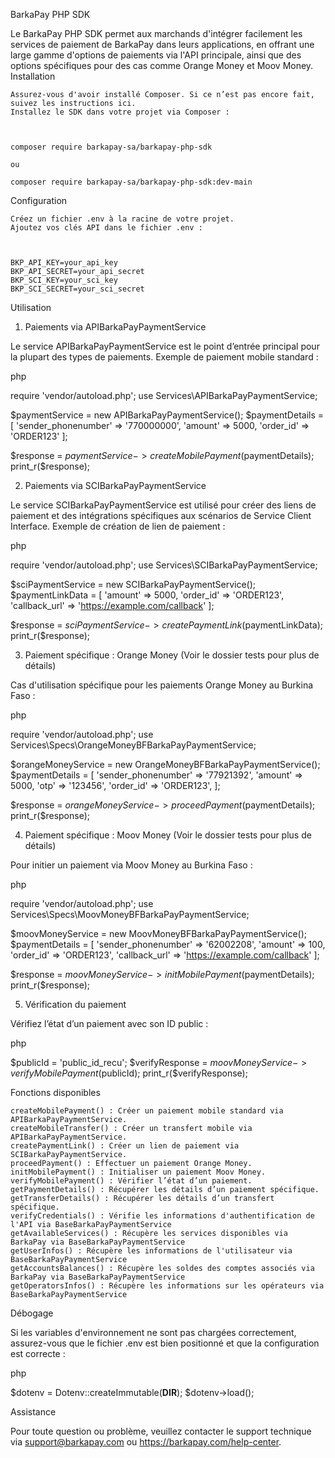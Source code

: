 BarkaPay PHP SDK

Le BarkaPay PHP SDK permet aux marchands d'intégrer facilement les services de paiement de BarkaPay dans leurs applications, en offrant une large gamme d'options de paiements via l'API principale, ainsi que des options spécifiques pour des cas comme Orange Money et Moov Money.
Installation

    Assurez-vous d'avoir installé Composer. Si ce n’est pas encore fait, suivez les instructions ici.
    Installez le SDK dans votre projet via Composer :

    

    composer require barkapay-sa/barkapay-php-sdk

    ou
    
    composer require barkapay-sa/barkapay-php-sdk:dev-main

Configuration

    Créez un fichier .env à la racine de votre projet.
    Ajoutez vos clés API dans le fichier .env :

    

    BKP_API_KEY=your_api_key
    BKP_API_SECRET=your_api_secret
    BKP_SCI_KEY=your_sci_key
    BKP_SCI_SECRET=your_sci_secret

Utilisation
1. Paiements via APIBarkaPayPaymentService

Le service APIBarkaPayPaymentService est le point d’entrée principal pour la plupart des types de paiements.
Exemple de paiement mobile standard :

php

require 'vendor/autoload.php';
use Services\APIBarkaPayPaymentService;

$paymentService = new APIBarkaPayPaymentService();
$paymentDetails = [
    'sender_phonenumber' => '770000000',
    'amount' => 5000,
    'order_id' => 'ORDER123'
];

$response = $paymentService->createMobilePayment($paymentDetails);
print_r($response);

2. Paiements via SCIBarkaPayPaymentService

Le service SCIBarkaPayPaymentService est utilisé pour créer des liens de paiement et des intégrations spécifiques aux scénarios de Service Client Interface.
Exemple de création de lien de paiement :

php

require 'vendor/autoload.php';
use Services\SCIBarkaPayPaymentService;

$sciPaymentService = new SCIBarkaPayPaymentService();
$paymentLinkData = [
    'amount' => 5000,
    'order_id' => 'ORDER123',
    'callback_url' => 'https://example.com/callback'
];

$response = $sciPaymentService->createPaymentLink($paymentLinkData);
print_r($response);

3. Paiement spécifique : Orange Money (Voir le dossier tests pour plus de détails)

Cas d'utilisation spécifique pour les paiements Orange Money au Burkina Faso :

php

require 'vendor/autoload.php';
use Services\Specs\OrangeMoneyBFBarkaPayPaymentService;

$orangeMoneyService = new OrangeMoneyBFBarkaPayPaymentService();
$paymentDetails = [
    'sender_phonenumber' => '77921392',
    'amount' => 5000,
    'otp' => '123456',
    'order_id' => 'ORDER123',
];

$response = $orangeMoneyService->proceedPayment($paymentDetails);
print_r($response);

4. Paiement spécifique : Moov Money (Voir le dossier tests pour plus de détails)

Pour initier un paiement via Moov Money au Burkina Faso :

php

require 'vendor/autoload.php';
use Services\Specs\MoovMoneyBFBarkaPayPaymentService;

$moovMoneyService = new MoovMoneyBFBarkaPayPaymentService();
$paymentDetails = [
    'sender_phonenumber' => '62002208',
    'amount' => 100,
    'order_id' => 'ORDER123',
    'callback_url' => 'https://example.com/callback'
];

$response = $moovMoneyService->initMobilePayment($paymentDetails);
print_r($response);

5. Vérification du paiement

Vérifiez l’état d’un paiement avec son ID public :

php

$publicId = 'public_id_recu';
$verifyResponse = $moovMoneyService->verifyMobilePayment($publicId);
print_r($verifyResponse);

Fonctions disponibles

    createMobilePayment() : Créer un paiement mobile standard via APIBarkaPayPaymentService.
    createMobileTransfer() : Créer un transfert mobile via APIBarkaPayPaymentService.
    createPaymentLink() : Créer un lien de paiement via SCIBarkaPayPaymentService.
    proceedPayment() : Effectuer un paiement Orange Money.
    initMobilePayment() : Initialiser un paiement Moov Money.
    verifyMobilePayment() : Vérifier l’état d’un paiement.
    getPaymentDetails() : Récupérer les détails d’un paiement spécifique.
    getTransferDetails() : Récupérer les détails d’un transfert spécifique.
    verifyCredentials() : Vérifie les informations d'authentification de l'API via BaseBarkaPayPaymentService
    getAvailableServices() : Récupère les services disponibles via BarkaPay via BaseBarkaPayPaymentService
    getUserInfos() : Récupère les informations de l'utilisateur via BaseBarkaPayPaymentService
    getAccountsBalances() : Récupère les soldes des comptes associés via BarkaPay via BaseBarkaPayPaymentService
    getOperatorsInfos() : Récupère les informations sur les opérateurs via BaseBarkaPayPaymentService

Débogage

Si les variables d'environnement ne sont pas chargées correctement, assurez-vous que le fichier .env est bien positionné et que la configuration est correcte :

php

$dotenv = Dotenv::createImmutable(__DIR__);
$dotenv->load();

Assistance

Pour toute question ou problème, veuillez contacter le support technique via support@barkapay.com ou https://barkapay.com/help-center.